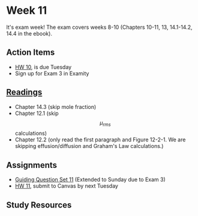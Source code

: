 # Week 11

It's exam week!  The exam covers weeks 8-10 (Chapters 10-11, 13, 14.1-14.2, 14.4 in the ebook). 

## Action Items
* [HW 10](https://genchem.science.psu.edu/homework-10-houck), is due Tuesday
* Sign up for Exam 3 in Examity


## [Readings](https://genchem.science.psu.edu)
* Chapter 14.3 (skip mole fraction)
* Chapter 12.1 (skip $$\mu_{rms}$$ calculations)
* Chapter 12.2 (only read the first paragraph and Figure  12-2-1. We are skipping effusion/diffusion and Graham's Law calculations.)


## Assignments

- [Guiding Question Set 11](https://psu.instructure.com/courses/1866869/quizzes/3317744) (Extended to Sunday due to Exam 3)
- [HW 11](https://genchem.science.psu.edu/homework-11-wc), submit to Canvas by next Tuesday


## Study Resources







